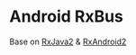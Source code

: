 # Android RxBus

Base on [RxJava2](https://github.com/ReactiveX/RxJava) & [RxAndroid2](https://github.com/ReactiveX/RxAndroid)